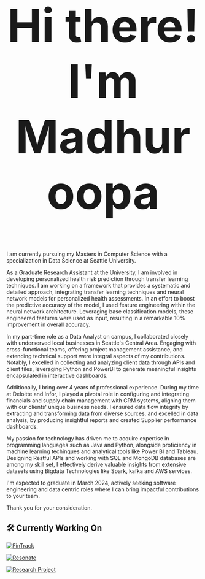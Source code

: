 <div align="center" style="font-size: 60px; font-weight: bold;">

# Hi there!  I'm Madhuroopa

</div>

I am currently pursuing my Masters in Computer Science with a specialization in Data Science at Seattle University. 

As a Graduate Research Assistant at the University, I am involved in developing personalized health risk prediction through transfer learning techniques. I am working on a framework that provides a systematic and detailed approach, integrating transfer learning techniques and neural network models for personalized health assessments. In an effort to boost the predictive accuracy of the model, I used feature engineering within the neural network architecture. Leveraging base classification models, these engineered features were used as input, resulting in a remarkable 10% improvement in overall accuracy.

In my part-time role as a Data Analyst on campus, I collaborated closely with underserved local businesses in Seattle's Central Area. Engaging with cross-functional teams, offering project management assistance, and extending technical support were integral aspects of my contributions. Notably, I excelled in collecting and analyzing client data through APIs and client files, leveraging Python and PowerBI to generate meaningful insights encapsulated in interactive dashboards.

Additionally, I bring over 4 years of professional experience. During my time at Deloitte and Infor, I played a pivotal role in configuring and integrating financials and supply chain management with CRM systems, aligning them with our clients' unique business needs. I ensured data flow integrity by extracting and transforming data from diverse sources. and excelled in data analysis, by producing insightful reports and created Supplier performance dashboards.

My passion for technology  has driven me to acquire expertise in programming languages such as Java and Python, alongside proficiency in machine learning techinques and analytical tools like Power BI and Tableau. Designing Restful APIs and working with SQL and MongoDB databases are among my skill set, I effectively derive valuable insights from extensive datasets using Bigdata Technologies like Spark, kafka and AWS services. 

I'm expected to graduate in March 2024, actively seeking software engineering and data centric roles where I can bring impactful contributions to your team.

Thank you for your consideration. 

## 🛠️ Currently Working On

[![FinTrack](https://img.shields.io/badge/FInTrack-Checkout-blue?style=for-the-badge&logo=github)](https://github.com/madhuroopa/FinTrack)

[![Resonate](https://img.shields.io/badge/Resonate-Checkout-blue?style=for-the-badge&logo=github)](https://github.com/SartajBhuvaji/Resonate)

[![Research Project](https://img.shields.io/badge/Research_Project-Explore-green?style=for-the-badge&logo=github)](https://github.com/SartajBhuvaji/Research-Project)




